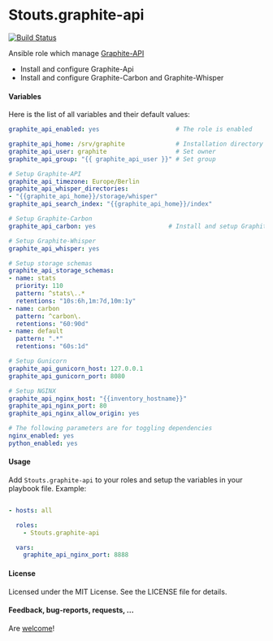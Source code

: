 Stouts.graphite-api
==============

[![Build Status](https://travis-ci.org/Stouts/Stouts.graphite-api.png)](https://travis-ci.org/Stouts/Stouts.graphite-api)

Ansible role which manage [Graphite-API](http://graphite-api.readthedocs.org/en/latest/)

* Install and configure Graphite-Api
* Install and configure Graphite-Carbon and Graphite-Whisper


#### Variables

Here is the list of all variables and their default values:

```yaml
graphite_api_enabled: yes                     # The role is enabled

graphite_api_home: /srv/graphite              # Installation directory
graphite_api_user: graphite                   # Set owner
graphite_api_group: "{{ graphite_api_user }}" # Set group

# Setup Graphite-API
graphite_api_timezone: Europe/Berlin
graphite_api_whisper_directories:
- "{{graphite_api_home}}/storage/whisper"
graphite_api_search_index: "{{graphite_api_home}}/index"

# Setup Graphite-Carbon
graphite_api_carbon: yes                    # Install and setup Graphite Carbon

# Setup Graphite-Whisper
graphite_api_whisper: yes

# Setup storage schemas
graphite_api_storage_schemas:
- name: stats
  priority: 110
  pattern: ^stats\..*
  retentions: "10s:6h,1m:7d,10m:1y"
- name: carbon
  pattern: ^carbon\.
  retentions: "60:90d"
- name: default
  pattern: ".*"
  retentions: "60s:1d"

# Setup Gunicorn
graphite_api_gunicorn_host: 127.0.0.1
graphite_api_gunicorn_port: 8080

# Setup NGINX
graphite_api_nginx_host: "{{inventory_hostname}}"
graphite_api_nginx_port: 80
graphite_api_nginx_allow_origin: yes

# The following parameters are for toggling dependencies
nginx_enabled: yes
python_enabled: yes
```

#### Usage

Add `Stouts.graphite-api` to your roles and setup the variables in your playbook file.
Example:

```yaml

- hosts: all

  roles:
    - Stouts.graphite-api

  vars:
    graphite_api_nginx_port: 8888
```

#### License

Licensed under the MIT License. See the LICENSE file for details.

#### Feedback, bug-reports, requests, ...

Are [welcome](https://github.com/Stouts/Stouts.graphite-api/issues)!

